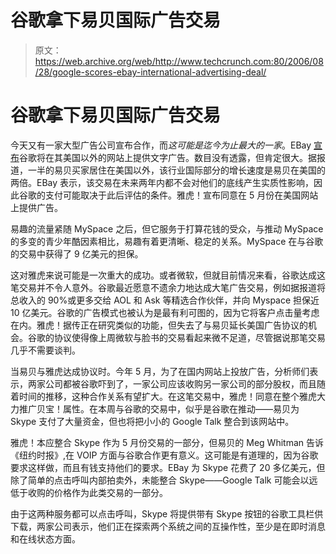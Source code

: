 # 谷歌拿下易贝国际广告交易 

> 原文：<https://web.archive.org/web/http://www.techcrunch.com:80/2006/08/28/google-scores-ebay-international-advertising-deal/>

# 谷歌拿下易贝国际广告交易

 [](https://web.archive.org/web/20221006013305/http://www.google.com/) 今天又有一家大型广告公司宣布合作，而*这可能是迄今为止最大的一家*。EBay [宣布](https://web.archive.org/web/20221006013305/http://news.yahoo.com/s/ap/20060828/ap_on_hi_te/google_ebay)谷歌将在其美国以外的网站上提供文字广告。数目没有透露，但肯定很大。据报道，一半的易贝买家居住在美国以外，该行业国际部分的增长速度是易贝在美国的两倍。EBay 表示，该交易在未来两年内都不会对他们的底线产生实质性影响，因此谷歌的支付可能取决于此后评估的条件。雅虎！宣布同意在 5 月份在美国网站上提供广告。

易趣的流量紧随 MySpace 之后，但它服务于打算花钱的受众，与推动 MySpace 的多变的青少年酷因素相比，易趣有着更清晰、稳定的关系。MySpace 在与谷歌的交易中获得了 9 亿美元的担保。

这对雅虎来说可能是一次重大的成功。或者微软，但就目前情况来看，谷歌达成这笔交易并不令人意外。谷歌最近愿意不遗余力地达成大笔广告交易，例如据报道将总收入的 90%或更多交给 AOL 和 Ask 等精选合作伙伴，并向 Myspace 担保近 10 亿美元。谷歌的广告模式也被认为是最有利可图的，因为它将客户点击量考虑在内。雅虎！据传正在研究类似的功能，但失去了与易贝延长美国广告协议的机会。谷歌的协议使得像上周微软与脸书的交易看起来微不足道，尽管据说那笔交易几乎不需要谈判。

当易贝与雅虎达成协议时。今年 5 月，为了在国内网站上投放广告，分析师们表示，两家公司都被谷歌吓到了，一家公司应该收购另一家公司的部分股权，而且随着时间的推移，这种合作关系有望扩大。在这笔交易中，雅虎！同意在整个雅虎大力推广贝宝！属性。在本周与谷歌的交易中，似乎是谷歌在推动——易贝为 Skype 支付了大量资金，但也将把小小的 Google Talk 整合到该网站中。

雅虎！本应整合 Skype 作为 5 月份交易的一部分，但易贝的 Meg Whitman 告诉《纽约时报》,在 VOIP 方面与谷歌合作更有意义。这可能是有道理的，因为谷歌要求这样做，而且有钱支持他们的要求。EBay 为 Skype 花费了 20 多亿美元，但除了简单的点击呼叫内部拍卖外，未能整合 Skype——Google Talk 可能会以远低于收购的价格作为此类交易的一部分。

由于这两种服务都可以点击呼叫，Skype 将提供带有 Skype 按钮的谷歌工具栏供下载，两家公司表示，他们正在探索两个系统之间的互操作性，至少是在即时消息和在线状态方面。